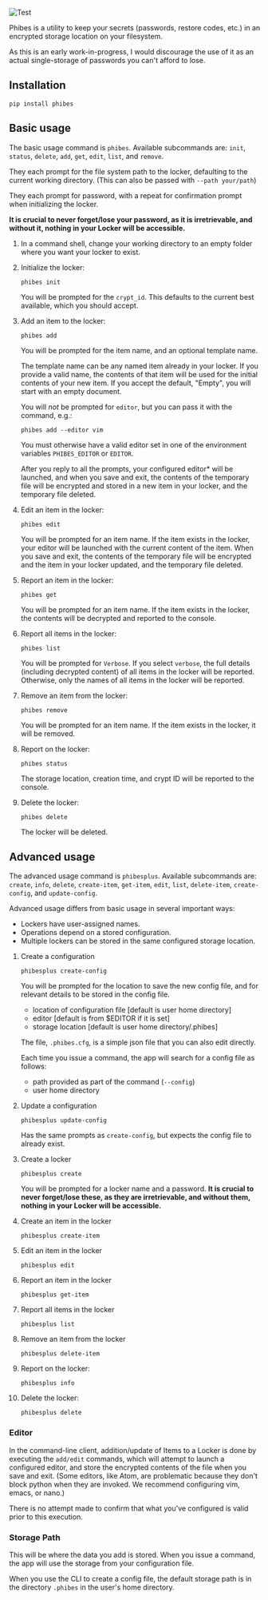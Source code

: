 ![Test](https://github.com/GlenRSmith/Phibes/workflows/Test/badge.svg)

Phibes is a utility to keep your secrets (passwords, restore codes, etc.) in an encrypted storage location on your filesystem.

As this is an early work-in-progress, I would discourage the use of it as an actual single-storage of passwords you can't afford to lose.

## Installation

`pip install phibes`

## Basic usage

The basic usage command is `phibes`. Available subcommands are: `init`, `status`, `delete`, `add`, `get`, `edit`, `list`, and `remove`.

They each prompt for the file system path to the locker, defaulting to the current working directory. (This can also be passed with `--path your/path`)

They each prompt for password, with a repeat for confirmation prompt when initializing the locker.

**It is crucial to never forget/lose your password, as it is irretrievable, and without it, nothing in your Locker will be accessible.**

1. In a command shell, change your working directory to an empty folder where you want your locker to exist.

1. Initialize the locker:

    `phibes init`

    You will be prompted for the `crypt_id`. This defaults to the current best available, which you should accept.

1. Add an item to the locker:

    `phibes add`

    You will be prompted for the item name, and an optional template name.

    The template name can be any named item already in your locker. If you provide a valid name, the contents of that item will be used for the initial contents of your new item. If you accept the default, "Empty", you will start with an empty document.

    You will _not_ be prompted for `editor`, but you can pass it with the command, e.g.:

    `phibes add --editor vim`
   
    You must otherwise have a valid editor set in one of the environment variables `PHIBES_EDITOR` or `EDITOR`.
   
    After you reply to all the prompts, your configured editor* will be launched, and when you save and exit, the contents of the temporary file will be encrypted and stored in a new item in your locker, and the temporary file deleted.

1. Edit an item in the locker:

   `phibes edit`

    You will be prompted for an item name. If the item exists in the locker, your editor will be launched with the current content of the item. When you save and exit, the contents of the temporary file will be encrypted and the item in your locker updated, and the temporary file deleted.

1. Report an item in the locker:

   `phibes get`

    You will be prompted for an item name. If the item exists in the locker, the contents will be decrypted and reported to the console.

1. Report all items in the locker:

   `phibes list`

    You will be prompted for `Verbose`. If you select `verbose`, the full details (including decrypted content) of all items in the locker will be reported. Otherwise, only the names of all items in the locker will be reported.
   
1. Remove an item from the locker:

   `phibes remove`

    You will be prompted for an item name. If the item exists in the locker, it will be removed.

1. Report on the locker:

   `phibes status`

    The storage location, creation time, and crypt ID will be reported to the console.

1. Delete the locker:

   `phibes delete`

    The locker will be deleted.

## Advanced usage

The advanced usage command is `phibesplus`. Available subcommands are: `create`, `info`, `delete`, `create-item`, `get-item`, `edit`, `list`, `delete-item`, `create-config`, and `update-config`.

Advanced usage differs from basic usage in several important ways:
 - Lockers have user-assigned names.
 - Operations depend on a stored configuration.
 - Multiple lockers can be stored in the same configured storage location.

1. Create a configuration

   `phibesplus create-config`

   You will be prompted for the location to save the new config file, and for relevant details to be stored in the config file.

   - location of configuration file [default is user home directory]
   - editor [default is from $EDITOR if it is set]
   - storage location [default is user home directory/.phibes]
   
   The file, `.phibes.cfg`, is a simple json file that you can also edit directly.
   
   Each time you issue a command, the app will search for a config file as follows:
   
   - path provided as part of the command (`--config`)
   - user home directory
   
1. Update a configuration

   `phibesplus update-config`

   Has the same prompts as `create-config`, but expects the config file to already exist.

1. Create a locker

   `phibesplus create`

   You will be prompted for a locker name and a password.
   **It is crucial to never forget/lose these, as they are irretrievable, and without them, nothing in your Locker will be accessible.**

1. Create an item in the locker

   `phibesplus create-item`

1. Edit an item in the locker

   `phibesplus edit`

1. Report an item in the locker

   `phibesplus get-item`

1. Report all items in the locker

   `phibesplus list`

1. Remove an item from the locker

   `phibesplus delete-item`

1. Report on the locker:

   `phibesplus info`

1. Delete the locker:

   `phibesplus delete`


### Editor

In the command-line client, addition/update of Items to a Locker is done by executing the `add/edit` commands, which will attempt to launch a configured editor, and store the encrypted contents of the file when you save and exit. (Some editors, like Atom, are problematic because they don't block python when they are invoked. We recommend configuring vim, emacs, or nano.)

There is no attempt made to confirm that what you've configured is valid prior to this execution.

### Storage Path

This will be where the data you add is stored.
When you issue a command, the app will use the storage from your configuration file.

When you use the CLI to create a config file, the default storage path is in the directory `.phibes` in the user's home directory.
